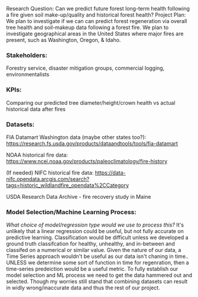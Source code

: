 Research Question: Can we predict future forest long-term health following a fire given soil make-up/quality and historical forest health? Project Plan: We plan to investigate if we can can predict forest regeneration via overall tree health and soil-makeup data following a forest fire. We plan to investigate geographical areas in the United States where major fires are present, such as Washington, Oregon, & Idaho.

### Stakeholders:
Forestry service, disaster mitigation groups, commercial logging, environmentalists

### KPIs:
Comparing our predicted tree diameter/height/crown health vs actual historical data after fires


### Datasets:

FIA Datamart Washington data (maybe other states too?): https://research.fs.usda.gov/products/dataandtools/tools/fia-datamart

NOAA historical fire data: https://www.ncei.noaa.gov/products/paleoclimatology/fire-history

(If needed) NIFC historical fire data: https://data-nifc.opendata.arcgis.com/search?tags=historic_wildlandfire_opendata%2CCategory

USDA Research Data Archive - fire recovery study in Maine  

### Model Selection/Machine Learning Process:  
*What choice of model/regression type would we use to process this?* It's unlikely that a linear regression could be useful, but not fully accurate on predictive learning. Classification would be difficult unless we developed a ground truth classifcation for healthy, unhealthy, and in-between and classifed on a numerical or similar value. Given the nature of our data, a Time Series approach wouldn't be useful as our data isn't chaning in time.. UNLESS we determine some sort of function in time for regenration, then a time-series predeiction would be a useful metric. To fully establish our model selection and ML process we need to get the data hammered out and selected. Though my worries still stand that combining datasets can result in widly wrong/inaccurate data and thus the rest of our project.  
